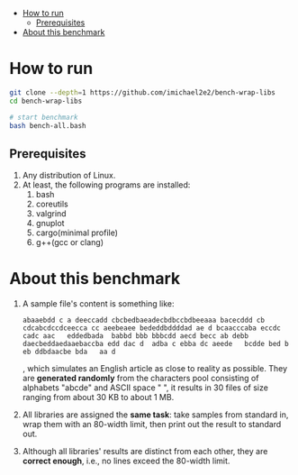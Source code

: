 - [How to run](#org8197048)
  - [Prerequisites](#org744510b)
- [About this benchmark](#orgb5aaa10)


<a id="org8197048"></a>

# How to run

```bash
git clone --depth=1 https://github.com/imichael2e2/bench-wrap-libs
cd bench-wrap-libs

# start benchmark
bash bench-all.bash
```


<a id="org744510b"></a>

## Prerequisites

1.  Any distribution of Linux.
2.  At least, the following programs are installed:
    1.  bash
    2.  coreutils
    3.  valgrind
    4.  gnuplot
    5.  cargo(minimal profile)
    6.  g++(gcc or clang)


<a id="orgb5aaa10"></a>

# About this benchmark

1.  A sample file's content is something like:
    
    ```
    abaaebdd c a deeccadd cbcbedbaeadecbdbccbdbeeaaa bacecddd cb cdcabcdccdceecca cc aeebeaee bededdbddddad ae d bcaacccaba eccdc   cadc aac   eddedbada  babbd bbb bbbcdd aecd becc ab debb   daecbeddaedaaebaccba edd dac d  adba c ebba dc aeede   bcdde bed b eb ddbdaacbe bda   aa d
    ```
    
    , which simulates an English article as close to reality as possible. They are **generated randomly** from the characters pool consisting of alphabets "abcde" and ASCII space " ", it results in 30 files of size ranging from about 30 KB to about 1 MB.

1.  All libraries are assigned the **same task**: take samples from standard in, wrap them with an 80-width limit, then print out the result to standard out.

2.  Although all libraries' results are distinct from each other, they are **correct enough**, i.e., no lines exceed the 80-width limit.